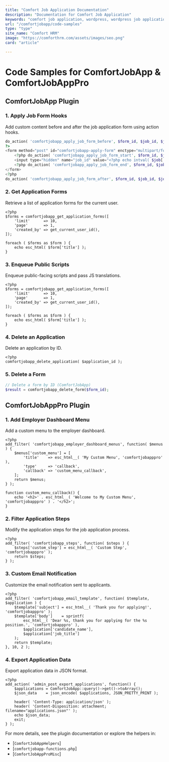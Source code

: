 ```yaml
---
title: "Comfort Job Application Documentation"
description: "Documentation for Comfort Job Application"
keywords: "comfort job application, wordpress, wordpress job application plugin, plugin"
url: "/comfortjobapp/code-samples"
type: "type"
site_name: "Comfort HRM"
image: "https://comforthrm.com/assets/images/seo.png"
card: "article"

---
```


# Code Samples for ComfortJobApp & ComfortJobAppPro

## ComfortJobApp Plugin

### 1. Apply Job Form Hooks

Add custom content before and after the job application form using action hooks.

```php
do_action( 'comfortjobapp_apply_job_form_before', $form_id, $job_id, $job, $fields );
?>
<form method="post" id="comfortjobapp-apply-form" enctype="multipart/form-data" class="cbx_form_wrapper">
    <?php do_action( 'comfortjobapp_apply_job_form_start', $form_id, $job_id, $job, $fields ); ?>
    <input type="hidden" name="job_id" value="<?php echo intval( $job['id'] ); ?>" />
    <?php do_action( 'comfortjobapp_apply_job_form_end', $form_id, $job_id, $job, $fields ); ?>
</form>
<?php
do_action( 'comfortjobapp_apply_job_form_after', $form_id, $job_id, $job, $fields );
```

### 2. Get Application Forms

Retrieve a list of application forms for the current user.

```
<?php
$forms = comfortjobapp_get_application_forms([
    'limit'      => 10,
    'page'       => 1,
    'created_by' => get_current_user_id(),
]);

foreach ( $forms as $form ) {
    echo esc_html( $form['title'] );
}
```
### 3. Enqueue Public Scripts
Enqueue public-facing scripts and pass JS translations.

```
<?php
$forms = comfortjobapp_get_application_forms([
    'limit'      => 10,
    'page'       => 1,
    'created_by' => get_current_user_id(),
]);

foreach ( $forms as $form ) {
    echo esc_html( $form['title'] );
}
```

### 4. Delete an Application
Delete an application by ID. 
```
<?php
comfortjobapp_delete_application( $application_id );
```

### 5. Delete a Form

```php
// Delete a form by ID (ComfortJobApp)
$result = comfortjobapp_delete_form($form_id);
```

## ComfortJobAppPro Plugin

### 1. Add Employer Dashboard Menu
Add a custom menu to the employer dashboard.

```
<?php
add_filter( 'comfortjobapp_employer_dashboard_menus', function( $menus ) {
    $menus['custom_menu'] = [
        'title'    => esc_html__( 'My Custom Menu', 'comfortjobapppro' ),
        'type'     => 'callback',
        'callback' => 'custom_menu_callback',
    ];
    return $menus;
} );

function custom_menu_callback() {
    echo '<h2>' . esc_html__( 'Welcome to My Custom Menu', 'comfortjobapppro' ) . '</h2>';
}
```

### 2. Filter Application Steps
Modify the application steps for the job application process.

```
<?php
add_filter( 'comfortjobapp_steps', function( $steps ) {
    $steps['custom_step'] = esc_html__( 'Custom Step', 'comfortjobapppro' );
    return $steps;
} );
```

### 3. Custom Email Notification
Customize the email notification sent to applicants.

```
<?php
add_filter( 'comfortjobapp_email_template', function( $template, $application ) {
    $template['subject'] = esc_html__( 'Thank you for applying!', 'comfortjobapppro' );
    $template['body']    = sprintf(
        esc_html__( 'Dear %s, thank you for applying for the %s position.', 'comfortjobapppro' ),
        $application['candidate_name'],
        $application['job_title']
    );
    return $template;
}, 10, 2 );
```

### 4. Export Application Data
Export application data in JSON format.

```
<?php
add_action( 'admin_post_export_applications', function() {
    $applications = ComfortJobApp::query()->get()->toArray();
    $json_data    = json_encode( $applications, JSON_PRETTY_PRINT );

    header( 'Content-Type: application/json' );
    header( 'Content-Disposition: attachment; filename="applications.json"' );
    echo $json_data;
    exit;
} );

```

For more details, see the plugin documentation or explore the helpers in:

- [`ComfortJobAppHelpers`]
- [`comfortjobapp-functions.php`]
- [`ComfortJobAppProMisc`]


